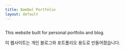```yaml
---
title: BamOwl Portfolio
layout: default
---
```



<section class="portfolio-container">
<div class="portfolioImg">
<img src="" >
</div>
<div class="portfolioImg">
</div>
<div class="portfolioImg">
<img src="" >
</div>
<div class="portfolioImg">
</div>



</section>


<section class="introduction">
    <p>This website built for personal portfolio and blog.</p>
    <p>이 웹사이트는 개인 블로그와 포트폴리오 용도로 만들어졌습니다.</p>
</section>